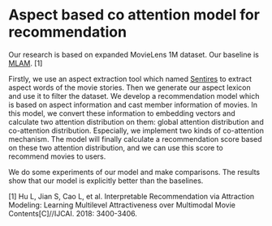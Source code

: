 # Aspect based co attention model for recommendation

Our research is based on expanded MovieLens 1M dataset. Our baseline is [MLAM]. [1]

Firstly, we use an aspect extraction tool which named [Sentires] to extract aspect words of the movie stories. Then we generate our aspect lexicon and use it to filter the dataset. We develop a recommendation model which is based on aspect information and cast member information of movies. In this model, we convert these information to embedding vectors and calculate two attention distribution on them: global attention distribution and co-attention distribution. Especially, we implement two kinds of co-attention mechanism. The model will finally calculate a recommendation score based on these two attention distribution, and we can use this score to recommend movies to users. 

We do some experiments of our model and make comparisons. The results show that our model is explicitly better than the baselines.

[1] Hu L, Jian S, Cao L, et al. Interpretable Recommendation via Attraction Modeling: Learning Multilevel Attractiveness over Multimodal Movie Contents[C]//IJCAI. 2018: 3400-3406.



   [MLAM]: <https://github.com/rainmilk/ijcai18mlma>
   [Sentires]: <http://yongfeng.me/code/>

